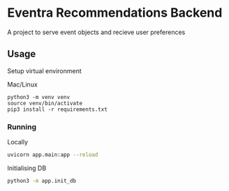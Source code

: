 # Eventra Recommendations Backend

A project to serve event objects and recieve user preferences

## Usage

Setup virtual environment 

Mac/Linux
```
python3 -m venv venv
source venv/bin/activate
pip3 install -r requirements.txt
```

### Running

Locally
```bash
uvicorn app.main:app --reload
```

Initialising DB
```bash
python3 -m app.init_db
```